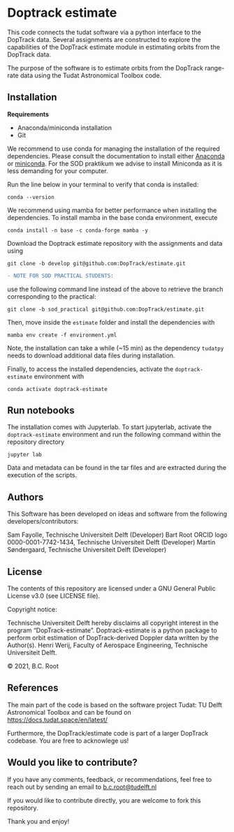 # Doptrack estimate

This code connects the tudat software via a python interface to the DopTrack data. Several assignments are constructed to explore the capabilities of the DopTrack estimate module in estimating orbits from the DopTrack data.

The purpose of the software is to estimate orbits from the DopTrack range-rate data using the Tudat Astronomical Toolbox code.

## Installation

**Requirements**
- Anaconda/miniconda installation
- Git 

We recommend to use conda for managing the installation of the required dependencies. Please consult the documentation to install either [Anaconda](https://docs.anaconda.com/anaconda/install/) or [miniconda](https://docs.conda.io/en/main/miniconda.html). For the SOD praktikum we advise to install Miniconda as it is less demanding for your computer.

Run the line below in your terminal to verify that conda is installed:
```
conda --version
```

We recommend using mamba for better performance when installing the dependencies. To install mamba in the base conda environment, execute
```
conda install -n base -c conda-forge mamba -y
```

Download the Doptrack estimate repository with the assignments and data using
```
git clone -b develop git@github.com:DopTrack/estimate.git
```
```diff
- NOTE FOR SOD PRACTICAL STUDENTS:
```
use the following command line instead of the above to retrieve the branch corresponding to the practical:
```
git clone -b sod_practical git@github.com:DopTrack/estimate.git
```

Then, move inside the `estimate` folder and install the dependencies with
```
mamba env create -f environment.yml
```

Note, the installation can take a while (~15 min) as the dependency `tudatpy` needs to download additional data files during installation. 

Finally, to access the installed dependencies, activate the `doptrack-estimate` environment with
```
conda activate doptrack-estimate
```

## Run notebooks

The installation comes with Jupyterlab. To start jupyterlab, activate the `doptrack-estimate` environment and run the following command within the repository directory

```
jupyter lab
```

Data and metadata can be found in the tar files and are extracted during the execution of the scripts.

## Authors 
This Software has been developed on ideas and software from the following developers/contributors:

Sam Fayolle, Technische Universiteit Delft (Developer)
Bart Root ORCID logo 0000-0001-7742-1434, Technische Universiteit Delft (Developer)
Martin Søndergaard, Technische Universiteit Delft (Developer)

## License
The contents of this repository are licensed under a GNU General Public License v3.0 (see LICENSE file).

Copyright notice:

Technische Universiteit Delft hereby disclaims all copyright interest in the program “DopTrack-estimate”. Doptrack-estimate is a python package to perform orbit estimation of DopTrack-derived Doppler data written by the Author(s). Henri Werij, Faculty of Aerospace Engineering, Technische Universiteit Delft.

© 2021, B.C. Root

## References

The main part of the code is based on the software project Tudat: TU Delft Astronomical Toolbox and can be found on https://docs.tudat.space/en/latest/

Furthermore, the DopTrack/estimate code is part of a larger DopTrack codebase. You are free to acknowlege us!

## Would you like to contribute?
If you have any comments, feedback, or recommendations, feel free to reach out by sending an email to b.c.root@tudelft.nl

If you would like to contribute directly, you are welcome to fork this repository.

Thank you and enjoy!
